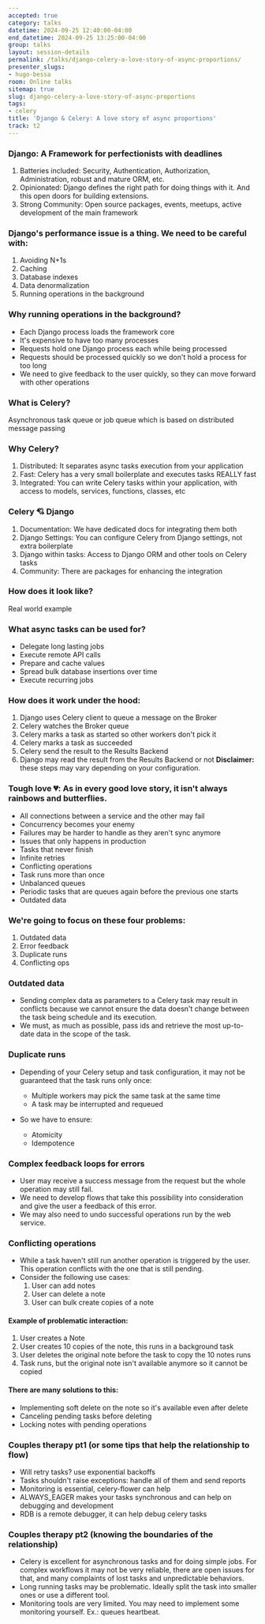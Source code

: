 ```yaml
---
accepted: true
category: talks
datetime: 2024-09-25 12:40:00-04:00
end_datetime: 2024-09-25 13:25:00-04:00
group: talks
layout: session-details
permalink: /talks/django-celery-a-love-story-of-async-proportions/
presenter_slugs:
- hugo-bessa
room: Online talks
sitemap: true
slug: django-celery-a-love-story-of-async-proportions
tags:
- celery
title: 'Django & Celery: A love story of async proportions'
track: t2
---
```


### Django: A Framework for perfectionists with deadlines
1. Batteries included: Security, Authentication, Authorization, Administration, robust and mature ORM, etc.
2. Opinionated: Django defines the right path for doing things with it. And this open doors for building extensions.
3. Strong Community: Open source packages, events, meetups, active development of the main framework

### Django's performance issue is a thing. We need to be careful with:
1. Avoiding N+1s
2. Caching
3. Database indexes
4. Data denormalization
5. Running operations in the background

### Why running operations in the background?
* Each Django process loads the framework core
* It's expensive to have too many processes
* Requests hold one Django process each while being processed
* Requests should be processed quickly so we don't hold a process for too long
* We need to give feedback to the user quickly, so they can move forward with other operations

### What is Celery?
Asynchronous task queue or job queue which is based on distributed message passing

### Why Celery?
1. Distributed: It separates async tasks execution from your application
2. Fast: Celery has a very small boilerplate and executes tasks REALLY fast
3. Integrated: You can write Celery tasks within your application, with access to models, services, functions, classes, etc

### Celery 💘 Django
1. Documentation: We have dedicated docs for integrating them both
2. Django Settings: You can configure Celery from Django settings, not extra boilerplate
3. Django within tasks: Access to Django ORM and other tools on Celery tasks
4. Community: There are packages for enhancing the integration

### How does it look like?
Real world example

### What async tasks can be used for?
* Delegate long lasting jobs
* Execute remote API calls
* Prepare and cache values
* Spread bulk database insertions over time
* Execute recurring jobs

### How does it work under the hood:
1. Django uses Celery client to queue a message on the Broker
2. Celery watches the Broker queue
3. Celery marks a task as started so other workers don't pick it
4. Celery marks a task as succeeded
5. Celery send the result to the Results Backend
6. Django may read the result from the Results Backend or not
**Disclaimer:** these steps may vary depending on your configuration.


### Tough love 💔: As in every good love story, it isn't always rainbows and butterflies.
* All connections between a service and the other may fail
* Concurrency becomes your enemy
* Failures may be harder to handle as they aren't sync anymore
* Issues that only happens in production
* Tasks that never finish
* Infinite retries
* Conflicting operations
* Task runs more than once
* Unbalanced queues
* Periodic tasks that are queues again before the previous one starts
* Outdated data

### We're going to focus on these four problems:
1. Outdated data
3. Error feedback
2. Duplicate runs
4. Conflicting ops

### Outdated data
* Sending complex data as parameters to a Celery task may result in conflicts because we cannot ensure the data doesn't change between the task being schedule and its execution.
* We must, as much as possible, pass ids and retrieve the most up-to-date data in the scope of the task.

### Duplicate runs
* Depending of your Celery setup and task configuration, it may not be guaranteed that the task runs only once:
  - Multiple workers may pick the same task at the same time
  - A task may be interrupted and requeued

* So we have to ensure:
  - Atomicity
  - Idempotence

### Complex feedback loops for errors
* User may receive a success message from the request but the whole operation may still fail.
* We need to develop flows that take this possibility into consideration and give the user a feedback of this error.
* We may also need to undo successful operations run by the web service.

### Conflicting operations
* While a task haven't still run another operation is triggered by the user. This operation conflicts with the one that is still pending.
* Consider the following use cases:
  1. User can add notes
  2. User can delete a note
  3. User can bulk create copies of a note

#### Example of problematic interaction: 
1. User creates a Note
2. User creates 10 copies of the note, this runs in a background task
3. User deletes the original note before the task to copy the 10 notes runs
4. Task runs, but the original note isn't available anymore so it cannot be copied

#### There are many solutions to this:
* Implementing soft delete on the note so it's available even after delete
* Canceling pending tasks before deleting
* Locking notes with pending operations

### Couples therapy pt1 (or some tips that help the relationship to flow)
* Will retry tasks? use exponential backoffs
* Tasks shouldn't raise exceptions: handle all of them and send reports
* Monitoring is essential, celery-flower can help
* ALWAYS_EAGER makes your tasks synchronous and can help on debugging and development
* RDB is a remote debugger, it can help debug celery tasks

### Couples therapy pt2 (knowing the boundaries of the relationship)
* Celery is excellent for asynchronous tasks and for doing simple jobs. For complex workflows it may not be very reliable, there are open issues for that, and many complaints of lost tasks and unpredictable behaviors.
* Long running tasks may be problematic. Ideally split the task into smaller ones or use a different tool.
* Monitoring tools are very limited. You may need to implement some monitoring yourself. Ex.: queues heartbeat.